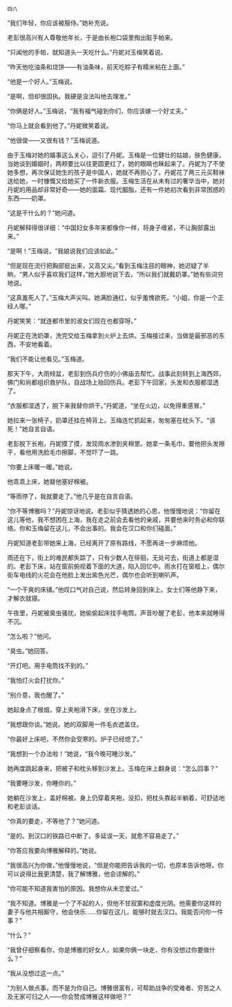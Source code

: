     四八 

   “我们年轻，你应该被服侍。”她补充说。

   老彭很高兴有人尊敬他年长，于是由长袍口袋里掏出脏手帕来。

   “只闻他的手帕，就知道头一天吃什么。”丹妮对玉梅笑着说。

   “昨天他吃油条和烧饼——有油条味，前天吃粽子有糯米粘在上面。”

   “他是一个好人。”玉梅说。

   “是啊，但却很固执。我硬是没法叫他去理发。”

   “你俩是好人。”玉梅说，“我有福气碰到你们，你应该嫁一个好丈夫。”

   “你马上就会看到他了。”丹妮微笑着说。

   “他很俊——又很有钱？”玉梅说道。

   由于玉梅对她的婚事这么关心，逗引了丹妮。玉梅是一位健壮的姑娘，肤色健康，当她谈到婚姻时，两颊要比以往更圆更红了，她的眼睛也眯起来了。丹妮为了不使她多想，再次保证她生的孩子是中国人，她就不再担心了。丹妮花了两三元买鞋袜送给她，一时慷慨又给她买了一件新衣服。玉梅生活在从未有过的奢华当中，她对丹妮的用品却非常好奇——她的面霜、现代胭脂，还有一件她初次看到非常困惑的东西——奶罩。

   “这是干什么的？”她问道。

   丹妮解释得很详细：“中国妇女多年来都像你一样，将身子缠紧，不让胸部露出来。”

   “是啊！”玉梅说，“我娘说我们应该如此。”

   “但是现在流行把胸部挺出来，又高又尖。”看到玉梅注目的眼神，她迟疑了半晌，“男人似乎喜欢我们这样，”她大胆地说下去，“所以我们就戴奶罩。”她有些词穷地说。

   “这真羞死人了。”玉梅大声尖叫。她满脸通红，似乎羞愧欲死。“小姐，你是一个正经人哪。”

   丹妮笑笑：“就连都市里的淑女们现在也都穿呀。”

   丹妮正在洗奶罩，洗完交给玉梅拿到火炉上去烘。玉梅接过来，当做是最邪恶的东西，不安地看着。

   “我们不能让他看见。”玉梅道。

   那天下午，大雨倾盆，老彭到伤兵疗伤的小佛庙去帮忙。战事此刻转到上海西郊，佛门和尚都组织救护队，自战场上抬回伤兵。老彭下午回家，头发和衣服都湿透了。

   “衣服都湿透了，脱下来我替你烘干。”丹妮道，“坐在火边，以免得重感冒。”

   她拉来一张椅子，奶罩还挂在椅背上。玉梅连忙抓起来，匆匆塞在枕头下。“该死！”她自言自语。

   老彭脱下长袍，丹妮摸了摸，发现雨水渗到夹棉里。她拿一条毛巾，要他把头发擦干，看他用洗脸毛巾擦脚，不觉吓了一跳。

   “你要上床暖一暖。”她说。

   他乖乖上床，她替他塞好棉被。

   “等雨停了，我就要走了。”他几乎是在自言自语。

   “你不等博雅吗？”丹妮惊讶地说。老彭似乎猜透她的心思，他慢慢地说：“你留在这儿等他，我不想困在上海，我在走之前会去看他的亲戚，并要他来时务必和你联络。你和玉梅留在这儿，不会出事的。我会在汉口和你们碰面。”

   丹妮知道老彭带她来上海，已经离开了原有路线，不愿再进一步麻烦他。

   雨还在下，街上的难民都失踪了，只有少数人在徘徊，无处可去，街道上都是湿的。老彭下床，站在窗前俯视着下面的大道，陷入回忆中。雨水打在窗框上，偶尔街车电线的火花会在他脸上发出紫色光芒，偶尔也会听到喇叭声。

   “一个干爽的床铺。”他叹口气对自己说，然后转身回到床上。女士们等他静下来，才解衣就寝。

   午夜里，丹妮被臭虫骚扰，她偷偷起床找手电筒。声音吵醒了老彭，他本来就睡得不沉。

   “怎么啦？”他问。

   “臭虫。”她回答。

   “开灯吧。用手电筒找不到的。”

   “我怕灯火会打扰你。”

   “别介意，我也醒了。”

   她起身点了根烟，穿上夹袍滑下床，坐在沙发上。

   “我想跟你谈。”她说。她的双脚用一件毛衣遮盖住。

   “你最好上床吧，不然你会受寒的。炉子已经熄了。”

   “我想到一个办法啦！”她说，“我今晚可睡沙发。”

   她再度跳起身来，把被子和枕头移到沙发上。玉梅在床上翻身说：“怎么回事？”

   “我要睡沙发，你睡你的。”

   她躺在沙发上，盖好棉被。身上仍穿着夹袍，没扣，把枕头靠起半躺着，可舒适地和老彭谈话。

   “你真的要走，不等他了？”她问道。

   “是的。到汉口的铁路已中断了。多延误一天，就愈不容易走了。”

   “你答应我要向博雅解释的。”她说。

   “我很高兴为你做，”他慢慢地说，“但是你能把告诉我的一切，也原本告诉他呀。你可以说得比我更清楚，我了解博雅，他会谅解的。”

   “你可能不知道我害怕的原因。我想你从未恋爱过。”

   “我不知道。博雅是一个了不起的人，但他不甘寂寞和虚度光阴。他需要你这样的妻子与他共相厮守，他会快乐……你留在这儿，能够时就去汉口。我能否问你一件事？”

   “什么？”

   “我曾仔细察看你，你是博雅的好女人，如果你俩一块走，你有没想过你要做什么？”

   “我从没想过这一点。”

   “为别人做点事，而不是为你自己。博雅很富有，可帮助战争的受难者、穷苦之人及无家可归之人——你会赞成博雅这样做吧？”

